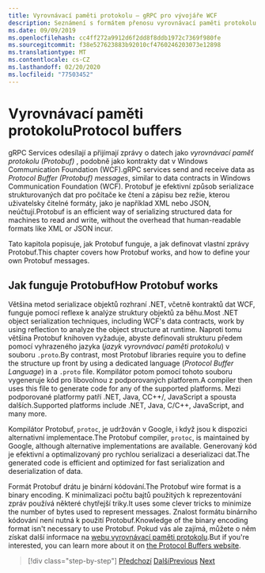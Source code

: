 ```yaml
---
title: Vyrovnávací paměti protokolu – gRPC pro vývojáře WCF
description: Seznámení s formátem přenosu vyrovnávací paměti protokolu používaného pro gRPC sítě.
ms.date: 09/09/2019
ms.openlocfilehash: cc4ff272a9912d6f2dd8f8ddb1972c7369f980fe
ms.sourcegitcommit: f38e527623883b92010cf4760246203073e12898
ms.translationtype: MT
ms.contentlocale: cs-CZ
ms.lasthandoff: 02/20/2020
ms.locfileid: "77503452"
---
```

# <a name="protocol-buffers"></a><span data-ttu-id="1938f-103">Vyrovnávací paměti protokolu</span><span class="sxs-lookup"><span data-stu-id="1938f-103">Protocol buffers</span></span>

<span data-ttu-id="1938f-104">gRPC Services odesílají a přijímají zprávy o datech jako *vyrovnávací paměť protokolu (Protobuf)* , podobně jako kontrakty dat v Windows Communication Foundation (WCF).</span><span class="sxs-lookup"><span data-stu-id="1938f-104">gRPC services send and receive data as *Protocol Buffer (Protobuf) messages*, similar to data contracts in Windows Communication Foundation (WCF).</span></span> <span data-ttu-id="1938f-105">Protobuf je efektivní způsob serializace strukturovaných dat pro počítače ke čtení a zápisu bez režie, kterou uživatelsky čitelné formáty, jako je například XML nebo JSON, neúčtují.</span><span class="sxs-lookup"><span data-stu-id="1938f-105">Protobuf is an efficient way of serializing structured data for machines to read and write, without the overhead that human-readable formats like XML or JSON incur.</span></span>

<span data-ttu-id="1938f-106">Tato kapitola popisuje, jak Protobuf funguje, a jak definovat vlastní zprávy Protobuf.</span><span class="sxs-lookup"><span data-stu-id="1938f-106">This chapter covers how Protobuf works, and how to define your own Protobuf messages.</span></span>

## <a name="how-protobuf-works"></a><span data-ttu-id="1938f-107">Jak funguje Protobuf</span><span class="sxs-lookup"><span data-stu-id="1938f-107">How Protobuf works</span></span>

<span data-ttu-id="1938f-108">Většina metod serializace objektů rozhraní .NET, včetně kontraktů dat WCF, funguje pomocí reflexe k analýze struktury objektů za běhu.</span><span class="sxs-lookup"><span data-stu-id="1938f-108">Most .NET object serialization techniques, including WCF's data contracts, work by using reflection to analyze the object structure at runtime.</span></span> <span data-ttu-id="1938f-109">Naproti tomu většina Protobuf knihoven vyžaduje, abyste definovali strukturu předem pomocí vyhrazeného jazyka (*jazyk vyrovnávací paměti protokolu*) v souboru `.proto`.</span><span class="sxs-lookup"><span data-stu-id="1938f-109">By contrast, most Protobuf libraries require you to define the structure up front by using a dedicated language (*Protocol Buffer Language*) in a `.proto` file.</span></span> <span data-ttu-id="1938f-110">Kompilátor potom pomocí tohoto souboru vygeneruje kód pro libovolnou z podporovaných platforem.</span><span class="sxs-lookup"><span data-stu-id="1938f-110">A compiler then uses this file to generate code for any of the supported platforms.</span></span> <span data-ttu-id="1938f-111">Mezi podporované platformy patří .NET, Java, CC++/, JavaScript a spousta dalších.</span><span class="sxs-lookup"><span data-stu-id="1938f-111">Supported platforms include .NET, Java, C/C++, JavaScript, and many more.</span></span> 

<span data-ttu-id="1938f-112">Kompilátor Protobuf, `protoc`, je udržován v Google, i když jsou k dispozici alternativní implementace.</span><span class="sxs-lookup"><span data-stu-id="1938f-112">The Protobuf compiler, `protoc`, is maintained by Google, although alternative implementations are available.</span></span> <span data-ttu-id="1938f-113">Generovaný kód je efektivní a optimalizovaný pro rychlou serializaci a deserializaci dat.</span><span class="sxs-lookup"><span data-stu-id="1938f-113">The generated code is efficient and optimized for fast serialization and deserialization of data.</span></span>

<span data-ttu-id="1938f-114">Formát Protobuf drátu je binární kódování.</span><span class="sxs-lookup"><span data-stu-id="1938f-114">The Protobuf wire format is a binary encoding.</span></span> <span data-ttu-id="1938f-115">K minimalizaci počtu bajtů použitých k reprezentování zpráv používá některé chytřejší triky.</span><span class="sxs-lookup"><span data-stu-id="1938f-115">It uses some clever tricks to minimize the number of bytes used to represent messages.</span></span> <span data-ttu-id="1938f-116">Znalost formátu binárního kódování není nutná k použití Protobuf.</span><span class="sxs-lookup"><span data-stu-id="1938f-116">Knowledge of the binary encoding format isn't necessary to use Protobuf.</span></span> <span data-ttu-id="1938f-117">Pokud vás ale zajímá, můžete o něm získat další informace na [webu vyrovnávací paměti protokolu](https://developers.google.com/protocol-buffers/docs/encoding).</span><span class="sxs-lookup"><span data-stu-id="1938f-117">But if you're interested, you can learn more about it on [the Protocol Buffers website](https://developers.google.com/protocol-buffers/docs/encoding).</span></span>

>[!div class="step-by-step"]
><span data-ttu-id="1938f-118">[Předchozí](why-grpc.md)
>[Další](protobuf-messages.md)</span><span class="sxs-lookup"><span data-stu-id="1938f-118">[Previous](why-grpc.md)
[Next](protobuf-messages.md)</span></span>
